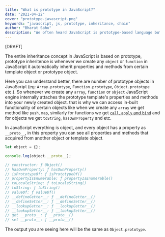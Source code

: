 ```yaml
---
title: "What is prototype in JavaScript?"
date: "2021-04-22"
cover: "prototype-javascript.png"
keywords: "javascript, js, prototype, inheritance, chain"
author: "Bharat Sahu"
description: "We often heard JavaScript is prototype-based language but what is prototype in JavaScript? Why it is known to be as prototype-based language?"
---
```


[DRAFT]

The entire inheritance concept in JavaScript is based on prototype, prototype inheritence is whenever we create any `object` or `function` in JavaScript it automatically inherit properties and methods from certain template object or prototype object.

Here you can understand better, there are number of prototype objects in JavaScript (eg: `Array.prototype`, `Function.prototype`, `Object.prototype` etc.). So whenever we create any `array`, `function` or `object` JavaScript engine internally attaches the prototype template's properties and methods into your newly created object. that is why we can access in-built functionality of certain objects like when we create any `array` we get method like `push`, `map`, similarly for functions we get [`call`, `apply` and `bind`][call_apply_bind] and for objects we get `toString`, `hasOwnProperty` and etc.

In JavaScript everything is object, and every object has a property as `__proto__`, in this property you can see all properties and methods that acquired from another object or template object.

```js
let object = {};

console.log(object.__proto__);

// constructor: ƒ Object()
// hasOwnProperty: ƒ hasOwnProperty()
// isPrototypeOf: ƒ isPrototypeOf()
// propertyIsEnumerable: ƒ propertyIsEnumerable()
// toLocaleString: ƒ toLocaleString()
// toString: ƒ toString()
// valueOf: ƒ valueOf()
// __defineGetter__: ƒ __defineGetter__()
// __defineSetter__: ƒ __defineSetter__()
// __lookupGetter__: ƒ __lookupGetter__()
// __lookupSetter__: ƒ __lookupSetter__()
// get __proto__: ƒ __proto__()
// set __proto__: ƒ __proto__()
```

The output you are seeing here will be the same as `Object.prototype`.

<!-- Links -->

[call_apply_bind]: /articles/bind()-call()-and-apply()-in-JavaScript
